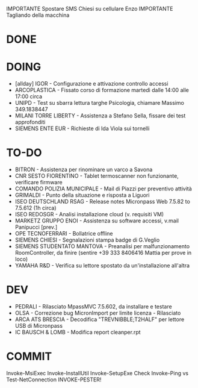 IMPORTANTE Spostare SMS Chiesi su cellulare Enzo
IMPORTANTE Tagliando della macchina


# DONE



# DOING
- [allday] IGOR - Configurazione e attivazione controllo accessi <!-- dopo le 14:00 -->
- ARCOPLASTICA - Fissato corso di formazione martedì dalle 14:00 alle 17:00 circa <!-- rapportino da 180 -->
- UNIPD - Test su sbarra lettura targhe Psicologia, chiamare Massimo 349.1838447 <!-- pomeriggio per prove finali -->
- MILANI TORRE LIBERTY - Assistenza a Stefano Sella, fissare dei test approfonditi
- SIEMENS ENTE EUR - Richieste di Ida Viola sui tornelli


# TO-DO
- BITRON - Assistenza per rinominare un varco a Savona
- CNR SESTO FIORENTINO - Tablet termoscanner non funzionante, verificare firmware
- COMANDO POLIZIA MUNICIPALE - Mail di Piazzi per preventivo attività
- GRIMALDI - Punto della situazione e risposta a Liguori
- ISEO DEUTSCHLAND RSAG - Release notes Micronpass Web 7.5.82 to 7.5.612 (1h circa)
- ISEO REDOSGR - Analisi installazione cloud (v. requisiti VM)
- MARKETZ GRUPPO ENOI - Assistenza su software accessi, v.mail Panipucci [prev.]
- OPE TECNOFERRARI - Bollatrice offline
- SIEMENS CHIESI - Segnalazioni stampa badge di G.Veglio
- SIEMENS STUDENTATO MANTOVA - Preanalisi per malfunzionamento RoomController, da finire (sentire +39 333 8406416 Mattia per prove in loco)
- YAMAHA R&D - Verifica su lettore spostato da un'installazione all'altra

# DEV
- PEDRALI - Rilasciato MpassMVC 7.5.602, da installare e testare
- OLSA - Correzione bug MicronImport per limite licenza - Rilasciato
- ARCA ATS BRESCIA - Decodifica "TREVNIBBLE;T2HALF" per lettore USB di Micronpass
- IC BAUSCH & LOMB - Modifica report cleanper.rpt


# COMMIT
Invoke-MsiExec
Invoke-InstallUtil
Invoke-SetupExe
Check Invoke-Ping vs Test-NetConnection
INVOKE-PESTER!